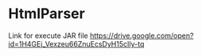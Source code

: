 # HtmlParser
Link for execute JAR file 
https://drive.google.com/open?id=1H4GEj_Vexzeu66ZnuEcsDyH15cIly-tq
